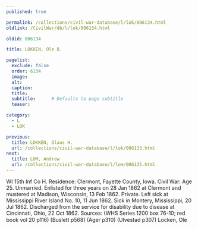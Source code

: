 ```yaml
---
published: true

permalink: /collections/civil-war-database/l/lok/006134.html
oldlink: /CivilWar/db/l/lok/006134.html

oldid: 006134

title: LOKKEN, Ole B.

pagelist:
  exclude: false
  order: 6134
  image: 
  alt:
  caption:
  title:
  subtitle:      # Defaults to page subtitle
  teaser:

category: 
  - L 
  - LOK

previous:
  title: LOKKEN, Olaus H.
  url: /collections/civil-war-database/l/lok/006133.html  
next:
  title: LOM, Andrew
  url: /collections/civil-war-database/l/lom/006135.html   
---
```

WI 15th Inf Co H. Residence: Clermont, Fayette County, Iowa. Civil War: Age 25. Unmarried. Enlisted for three years on 28 Jan 1862 at Clermont and mustered at Madison, Wisconsin, 13 Feb 1862. Private. Left sick at Mississippi River Island No. 10, 11 Jun 1862. Sick in Montery, Mississippi, 20 Jul 1862. Discharged from the service for disability due to disease at Cincinnati, Ohio, 22 Oct 1862. Sources: (WHS Series 1200 box 76-10; red book vol 20 p116) (Buslett p568) (Ager p310) (Ulvestad p307) &#147;Locken, Ole&#148;